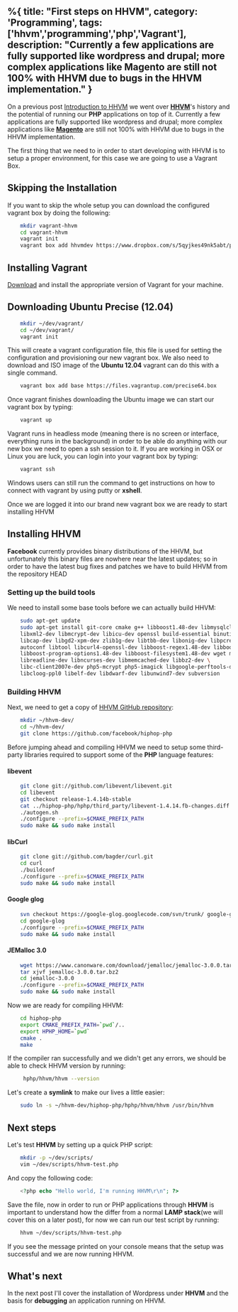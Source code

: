 %{
title: "First steps on HHVM",
category: 'Programming',
tags: ['hhvm','programming','php','Vagrant'],
description: "Currently a few applications are fully supported like wordpress and drupal; more complex applications like Magento are still not 100% with HHVM due to bugs in the HHVM implementation."
}
---

On a previous post [Introduction to HHVM](https://coderoncode.com/2013/07/24/introduction-hhvm.html) we went over [**HHVM**](https://www.hhvm.com/blog/)'s history and the potential of running our **PHP** applications on top of it. Currently a few applications are fully supported like wordpress and drupal; more complex applications like [**Magento**](https://www.magentocommerce.com/) are still not 100% with HHVM due to bugs in the HHVM implementation.

The first thing that we need to in order to start developing with HHVM is to setup a proper environment, for this case we are going to use a Vagrant Box.

## Skipping the Installation

If you want to skip the whole setup you can download the configured vagrant box by doing the following:

```bash
    mkdir vagrant-hhvm
    cd vagrant-hhvm
    vagrant init
    vagrant box add hhvmdev https://www.dropbox.com/s/5qyjkes49nk5abt/package.box
```


## Installing Vagrant

[Download](https://vagrantup.com/) and install the appropriate version of Vagrant for your machine.

## Downloading Ubuntu Precise (12.04)
```bash
    mkdir ~/dev/vagrant/
    cd ~/dev/vagrant/
    vagrant init
```

This will create a vagrant configuration file, this file is used for setting the configuration and provisioning our new vagrant box. We also need to download and ISO image of the **Ubuntu 12.04** vagrant can do this with a single command.

```bash
    vagrant box add base https://files.vagrantup.com/precise64.box
```

Once vagrant finishes downloading the Ubuntu image we can start our vagrant box by typing:
```bash
    vagrant up
```

Vagrant runs in headless mode (meaning there is no screen or interface, everything runs in the background) in order to be able do anything with our new box we need to open a ssh session to it. If you are working in OSX or Linux you are luck, you can login into your vagrant box by typing:

```bash
    vagrant ssh
```

Windows users can still run the command to get instructions on how to connect with vagrant by using putty or **xshell**.

Once we are logged it into our brand new vagrant box we are ready to start installing HHVM

## Installing HHVM

**Facebook** currently provides binary distributions of the HHVM, but unfortunately this binary files are nowhere near the latest updates; so in order to have the latest bug fixes and patches we have to build HHVM from the repository HEAD

### Setting up the build tools

We need to install some base tools before we can actually build HHVM:
```bash
    sudo apt-get update
    sudo apt-get install git-core cmake g++ libboost1.48-dev libmysqlclient-dev \
    libxml2-dev libmcrypt-dev libicu-dev openssl build-essential binutils-dev \
    libcap-dev libgd2-xpm-dev zlib1g-dev libtbb-dev libonig-dev libpcre3-dev \
    autoconf libtool libcurl4-openssl-dev libboost-regex1.48-dev libboost-system1.48-dev \
    libboost-program-options1.48-dev libboost-filesystem1.48-dev wget memcached \
    libreadline-dev libncurses-dev libmemcached-dev libbz2-dev \
    libc-client2007e-dev php5-mcrypt php5-imagick libgoogle-perftools-dev \
    libcloog-ppl0 libelf-dev libdwarf-dev libunwind7-dev subversion
```

### Building HHVM

Next, we need to get a copy of [HHVM GitHub repository](https://github.com/facebook/hiphop-php):

```bash
    mkdir ~/hhvm-dev/
    cd ~/hhvm-dev/
    git clone https://github.com/facebook/hiphop-php
```

Before jumping ahead and compiling HHVM we need to setup some third-party libraries required to support some of the **PHP** language features:

#### libevent

```bash
    git clone git://github.com/libevent/libevent.git
    cd libevent
    git checkout release-1.4.14b-stable
    cat ../hiphop-php/hphp/third_party/libevent-1.4.14.fb-changes.diff | patch -p1
    ./autogen.sh
    ./configure --prefix=$CMAKE_PREFIX_PATH
    sudo make && sudo make install
```

#### libCurl

```bash
    git clone git://github.com/bagder/curl.git
    cd curl
    ./buildconf
    ./configure --prefix=$CMAKE_PREFIX_PATH
    sudo make && sudo make install
```

#### Google glog

```bash
    svn checkout https://google-glog.googlecode.com/svn/trunk/ google-glog
    cd google-glog
    ./configure --prefix=$CMAKE_PREFIX_PATH
    sudo make && sudo make install
```

#### JEMalloc 3.0

```bash
    wget https://www.canonware.com/download/jemalloc/jemalloc-3.0.0.tar.bz2
    tar xjvf jemalloc-3.0.0.tar.bz2
    cd jemalloc-3.0.0
    ./configure --prefix=$CMAKE_PREFIX_PATH
    sudo make && sudo make install
```

Now we are ready for compiling HHVM:

```bash
    cd hiphop-php
    export CMAKE_PREFIX_PATH=`pwd`/..
    export HPHP_HOME=`pwd`
    cmake .
    make
```

If the compiler ran successfully and we didn't get any errors, we should be able to check HHVM version by running:

```bash
     hphp/hhvm/hhvm --version
```

Let's create a **symlink** to make our lives a little easier:

```bash
    sudo ln -s ~/hhvm-dev/hiphop-php/hphp/hhvm/hhvm /usr/bin/hhvm
```

## Next steps

Let's test **HHVM** by setting up a quick PHP script:

```bash
    mkdir -p ~/dev/scripts/
    vim ~/dev/scripts/hhvm-test.php
```

And copy the following code:

```php
    <?php echo "Hello world, I'm running HHVM\r\n"; ?>
```

Save the file, now in order to run or PHP applications through **HHVM** is important to understand how the differ from a normal **LAMP stack**(we will cover this on a later post), for now we can run our test script by running:

```bash
    hhvm ~/dev/scripts/hhvm-test.php
```

If you see the message printed on your console means that the setup was successful and we are now running HHVM.

## What's next

In the next post I'll cover the installation of Wordpress under **HHVM** and the basis for **debugging** an application running on HHVM.
